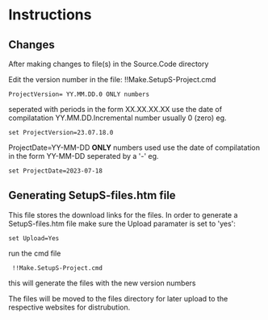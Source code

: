<!-- Instructions.md -->
# Instructions

## Changes
After making changes to file(s) in the Source.Code directory

Edit the version number in the file: !!Make.SetupS-Project.cmd

    ProjectVersion= YY.MM.DD.0 ONLY numbers

seperated with periods in the form XX.XX.XX.XX
use the date of compilatation YY.MM.DD.Incremental number usually 0 (zero)
eg.

    set ProjectVersion=23.07.18.0

ProjectDate=YY-MM-DD **ONLY** numbers used
use the date of compilatation in the form YY-MM-DD seperated by a '-'
eg.

    set ProjectDate=2023-07-18

## Generating SetupS-files.htm file
This file stores the download links for the files.
In order to generate a SetupS-files.htm file
make sure the Upload paramater is set to 'yes':

    set Upload=Yes

run the cmd file

     !!Make.SetupS-Project.cmd

this will generate the files with the new version numbers

The files will be moved to the files directory for later upload to the respective websites for distrubution.

